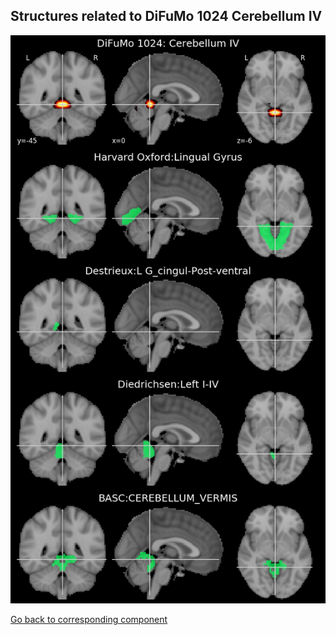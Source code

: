 


## Structures related to DiFuMo 1024 Cerebellum IV

![476](476.jpg "Structures related to DiFuMo 1024 Cerebellum IV")

[Go back to corresponding component](https://parietal-inria.github.io/DiFuMo/1024/html/476.html)